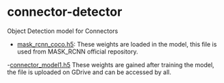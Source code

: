 # connector-detector

Object Detection model for Connectors

- [mask_rcnn_coco.h5](https://github.com/matterport/Mask_RCNN/releases/download/v2.0/mask_rcnn_coco.h5):
These weights are loaded in the model, this file is used from MASK_RCNN official repository.

-[connector_model1.h5](https://drive.google.com/file/d/1yiya2P-r_1RC64uLlAtDG9az2pTtnzXj/view?usp=sharing)
These weights are gained after training the model, the file is uploaded on GDrive and can be accessed by all.
